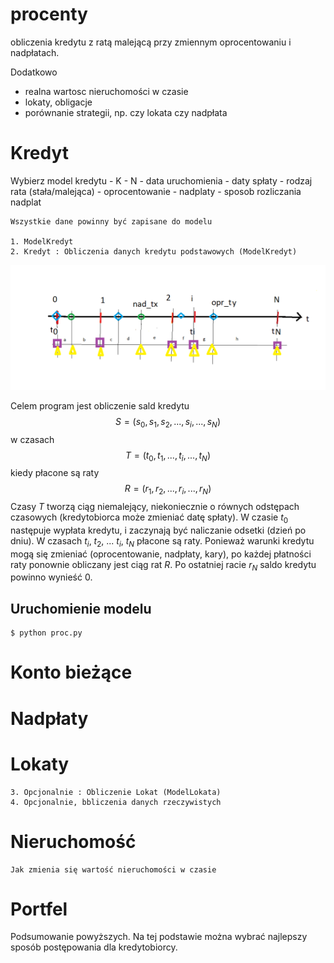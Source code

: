 # procenty

obliczenia kredytu z ratą malejącą przy zmiennym oprocentowaniu i nadpłatach.

Dodatkowo
 - realna wartosc nieruchomości w czasie
 - lokaty, obligacje
 - porównanie strategii, np. czy lokata czy nadpłata

 # Kredyt

 Wybierz model kredytu
    - K
    - N
    - data uruchomienia
    - daty spłaty
    - rodzaj rata (stała/malejąca)
    - oprocentowanie
    - nadplaty
    - sposob rozliczania nadplat


    Wszystkie dane powinny być zapisane do modelu

    1. ModelKredyt
    2. Kredyt : Obliczenia danych kredytu podstawowych (ModelKredyt) 

  ![alt text](docs_img/rys1.png)

Celem program jest obliczenie sald kredytu $$S = (s_0, s_1, s_2, ..., s_i, ..., s_N)$$  w czasach $$T = (t_0, t_1, ..., t_i, ..., t_N)$$ kiedy płacone są raty $$R = (r_1, r_2, ..., r_i, ..., r_N)$$
Czasy $T$ tworzą ciąg niemalejący, niekoniecznie o równych odstępach czasowych (kredytobiorca może zmieniać datę spłaty).
W czasie $t_0$ następuje wypłata kredytu, i zaczynają być naliczanie odsetki (dzień po dniu). W czasach $t_i$, $t_2$, ... $t_i$, $t_N$ płacone są raty. Ponieważ warunki kredytu mogą się zmieniać (oprocentowanie, nadpłaty, kary), po każdej płatności raty ponownie obliczany jest ciąg rat $R$. Po ostatniej racie $r_N$ saldo kredytu powinno wynieść $0$.

## Uruchomienie modelu

```
$ python proc.py
```
# Konto bieżące

# Nadpłaty

# Lokaty

    3. Opcjonalnie : Obliczenie Lokat (ModelLokata)
    4. Opcjonalnie, bbliczenia danych rzeczywistych

# Nieruchomość

    Jak zmienia się wartość nieruchomości w czasie

# Portfel

Podsumowanie powyższych. Na tej podstawie można wybrać najlepszy sposób postępowania dla kredytobiorcy.
